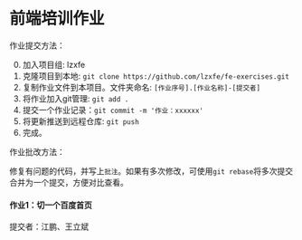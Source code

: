 # 前端培训作业


作业提交方法：

0. 加入项目组: lzxfe
1. 克隆项目到本地: `git clone https://github.com/lzxfe/fe-exercises.git`
2. 复制作业文件到本项目。文件夹命名: `[作业序号].[作业名称]-[提交者]`
3. 将作业加入git管理: `git add .`
4. 提交一个作业记录：`git commit -m '作业：xxxxxx'`
5. 将更新推送到远程仓库: `git push`
6. 完成。


作业批改方法：

修复有问题的代码，并写上`批注`。如果有多次修改，可使用`git rebase`将多次提交合并为一个提交，方便对比查看。



#### 作业1：切一个百度首页

提交者：江鹏、王立斌



